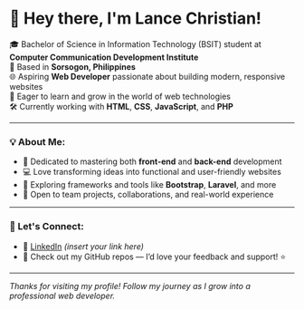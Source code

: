 # 👋 Hey there, I'm Lance Christian!

🎓 Bachelor of Science in Information Technology (BSIT) student at  
**Computer Communication Development Institute**  
📍 Based in **Sorsogon, Philippines**  
🌐 Aspiring **Web Developer** passionate about building modern, responsive websites  
🚀 Eager to learn and grow in the world of web technologies  
🛠️ Currently working with **HTML**, **CSS**, **JavaScript**, and **PHP**

---

### 💡 About Me:

- 🧠 Dedicated to mastering both **front-end** and **back-end** development  
- 💻 Love transforming ideas into functional and user-friendly websites  
- 🌱 Exploring frameworks and tools like **Bootstrap**, **Laravel**, and more  
- 🤝 Open to team projects, collaborations, and real-world experience  

---

### 🔗 Let's Connect:

- 💼 [LinkedIn](#) *(insert your link here)*  
- 🐙 Check out my GitHub repos — I’d love your feedback and support! ⭐  

---

_Thanks for visiting my profile! Follow my journey as I grow into a professional web developer._
